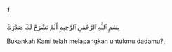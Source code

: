 ##### 1

<span class="ayah">بِسْمِ ٱللَّهِ ٱلرَّحْمَٰنِ ٱلرَّحِيمِ أَلَمْ نَشْرَحْ لَكَ صَدْرَكَ</span>

<span class="ayah_translation">Bukankah Kami telah melapangkan untukmu dadamu?,</span>
